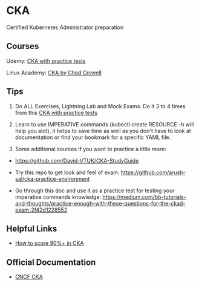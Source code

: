 # CKA

Certified Kubernetes Administrator preparation

## Courses

Udemy: [CKA with practice tests](https://www.udemy.com/course/certified-kubernetes-administrator-with-practice-tests)

Linux Academy: [CKA by Chad Crowell](https://linuxacademy.com/cp/modules/view/id/327)

## Tips

1. Do ALL Exercises, Lightning Lab and Mock Exams. Do it 3 to 4 times from this [CKA with practice tests](https://www.udemy.com/course/certified-kubernetes-administrator-with-practice-tests)

2. Learn to use IMPERATIVE commands (kubectl create RESOURCE -h will help you alot), it helps to save time as well as you don't have to look at documentation or find your bookmark for a specific YAML file.


3. Some additional sources if you want to practice a little more:

- https://github.com/David-VTUK/CKA-StudyGuide 

- Try this repo to get look and feel of exam: 
	https://github.com/arush-sal/cka-practice-environment

- Go through this doc and use it as a practice test for testing your imperative commands knowledge: https://medium.com/bb-tutorials-and-thoughts/practice-enough-with-these-questions-for-the-ckad-exam-2f42d1228552


## Helpful Links

- [How to score 90%+ in CKA](https://blog.autsoft.hu/certified-kubernetes-administrator/)

## Official Documentation

- [CNCF CKA](https://www.cncf.io/certification/cka/)
